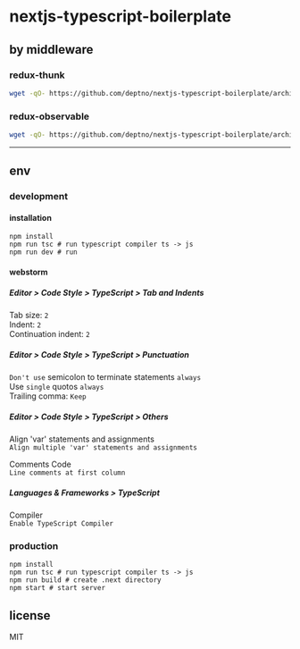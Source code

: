# nextjs-typescript-boilerplate

## by middleware

### redux-thunk

```bash
wget -qO- https://github.com/deptno/nextjs-typescript-boilerplate/archive/mw/redux-thunk.zip | bsdtar -xf- && mv nextjs-typescript-boilerplate-mw-redux-thunk [your_project]
```

### redux-observable

```bash
wget -qO- https://github.com/deptno/nextjs-typescript-boilerplate/archive/mw/redux-observable.zip | bsdtar -xf- && mv nextjs-typescript-boilerplate-mw-redux-observable [your_project]
```
---

## env

### development

#### installation

```
npm install
npm run tsc # run typescript compiler ts -> js
npm run dev # run
```

#### webstorm

##### Editor > Code Style > TypeScript > Tab and Indents

Tab size: `2`  
Indent: `2`  
Continuation indent: `2`

##### Editor > Code Style > TypeScript > Punctuation

`Don't use` semicolon to terminate statements `always`  
Use `single` quotos `always`  
Trailing comma: `Keep`

##### Editor > Code Style > TypeScript > Others

Align 'var' statements and assignments  
`Align multiple 'var' statements and assignments`

Comments Code  
`Line comments at first column`

##### Languages & Frameworks > TypeScript
 
Compiler  
`Enable TypeScript Compiler`

### production

```
npm install
npm run tsc # run typescript compiler ts -> js
npm run build # create .next directory
npm start # start server
```

## license

MIT
